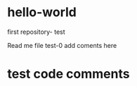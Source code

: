 hello-world
===========

first repository- test


Read  me file test-0 add coments here

# test code comments
